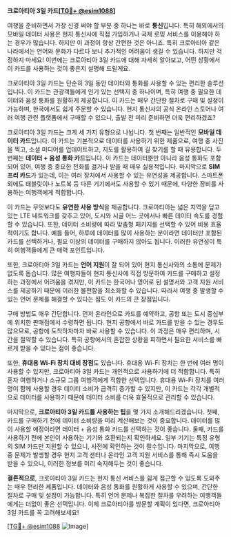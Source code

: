**크로아티아 3일 카드[[TG💪+ @esim1088](https://t.me/s/esim1088)]**

여행을 준비하면서 가장 신경 써야 할 부분 중 하나는 바로 **통신**입니다. 특히 해외에서의 모바일 데이터 사용은 현지 통신사에 직접 가입하거나 국제 로밍 서비스를 이용해야 하는 경우가 많습니다. 하지만 이 과정이 항상 간편한 것은 아니죠. 특히 크로아티아 같은 나라에서는 언어와 문화가 다르다 보니 추가적인 어려움이 생길 수 있습니다. 하지만 걱정하지 마세요! 이번에는 크로아티아 3일 카드에 대해 자세히 알아보고, 어떤 상황에서 이 카드를 사용하는 것이 좋은지 설명해 드릴게요.

크로아티아 3일 카드는 단순히 3일 동안 데이터와 통화를 사용할 수 있는 편리한 솔루션입니다. 이 카드는 관광객들에게 인기 있는 선택지 중 하나이며, 특히 여행 중 필요한 데이터와 음성 통화를 원활하게 제공합니다. 이 카드는 매우 간단한 절차로 구매 및 설정이 가능하며, 한국에서도 쉽게 주문할 수 있습니다. 현지 통신사의 공식 온라인 스토어나 여러 여행 관련 플랫폼에서 구매할 수 있으니, 출발 전 미리 준비하면 더욱 편리하겠죠?

크로아티아 3일 카드는 크게 세 가지 유형으로 나뉩니다. 첫 번째는 일반적인 **모바일 데이터 카드**입니다. 이 카드는 기본적으로 데이터를 사용하기 위한 제품으로, 여행 중 사진을 찍고, 소셜 미디어를 업데이트하고, 지도를 활용하여 길 찾기를 할 때 유용합니다. 두 번째는 **데이터 + 음성 통화 카드**입니다. 이 카드는 데이터뿐만 아니라 음성 통화도 포함되어 있어, 여행 중 중요한 전화를 걸거나 받을 때 매우 실용적입니다. 마지막으로 **SIM 프리 카드**가 있는데, 이는 여러 장치에서 사용할 수 있는 유연성을 제공합니다. 스마트폰 외에도 태블릿이나 노트북 등 다른 기기에서도 사용할 수 있기 때문에, 다양한 장비를 사용하는 여행객에게 적합합니다.

이 카드는 무엇보다도 **유연한 사용 방식**을 제공합니다. 크로아티아는 넓은 지역을 덮고 있는 LTE 네트워크를 갖추고 있어, 도시와 시골 어느 곳에서나 빠른 데이터 속도를 경험할 수 있습니다. 또한, 데이터 소비량에 따라 맞춤형 패키지를 선택할 수 있어 비용 효율적이기도 합니다. 예를 들어, 하루에 데이터를 많이 사용하는 분이라면 데이터만 포함된 카드를 선택하거나, 필요 이상의 데이터를 구매하지 않아도 됩니다. 이러한 유연성이 특히 여행객들에게 큰 매력 포인트입니다.

또한, 크로아티아 3일 카드는 **언어 지원**이 잘 되어 있어 현지 통신사와의 소통에 문제가 없도록 돕습니다. 많은 여행자들이 현지 통신사에 직접 방문하여 카드를 구매하고 설정하는 과정에서 어려움을 겪지만, 이 카드는 한국어나 영어로 된 설명서와 고객 지원 서비스를 제공하기 때문에 이러한 불편함을 최소화할 수 있습니다. 따라서 여행 중 발생할 수 있는 언어 문제를 해결할 수 있다는 점도 이 카드의 큰 장점입니다.

구매 방법도 매우 간단합니다. 먼저 온라인으로 카드를 예약하고, 공항 또는 도시 중심부에 위치한 판매점에서 수령하면 됩니다. 현지 공항에서 바로 카드를 받을 수 있는 경우도 많으므로, 공항에 도착하자마자 바로 사용할 수 있습니다. 이 과정은 매우 편리하며, 시간을 절약할 수 있습니다. 특히 공항에서의 혼잡한 상황을 피하면서 필요한 서비스를 빠르게 받을 수 있다는 점이 좋습니다.

또한, **휴대용 Wi-Fi 장치 대비 장점**도 있습니다. 휴대용 Wi-Fi 장치는 한 번에 여러 명이 사용할 수 있지만, 크로아티아 3일 카드는 개인적으로 사용하기에 더 적합합니다. 특히 혼자 여행하거나 소규모 그룹 여행객에게 적합한 선택입니다. 휴대용 Wi-Fi 장치를 여러 명이 함께 사용할 경우 데이터 소비가 급격히 증가할 수 있지만, 이 카드는 각각 개별적으로 데이터를 사용하기 때문에 데이터 소비를 더욱 효율적으로 관리할 수 있습니다.

마지막으로, **크로아티아 3일 카드를 사용하는 팁**을 몇 가지 소개해드리겠습니다. 첫째, 카드를 구매하기 전에 데이터 소비량을 미리 계산해보는 것이 중요합니다. 데이터를 많이 사용할 예정이라면 데이터 + 음성 통화 카드를 선택하는 것이 좋습니다. 둘째, 카드를 사용하기 전에 본인이 사용하는 기기와 호환되는지 확인하세요. 일부 기기는 특정 유형의 SIM 카드만 지원할 수 있으니, 사전에 확인하는 것이 필수입니다. 마지막으로, 여행 중 문제가 발생할 경우 현지 고객 센터나 온라인 고객 지원 서비스를 통해 즉시 도움을 받을 수 있으니, 이러한 정보를 미리 숙지해두는 것이 좋습니다.

**결론적으로**, 크로아티아 3일 카드는 현지 통신 서비스를 쉽게 접근할 수 있도록 도와주는 매우 편리한 제품입니다. 데이터와 음성 통화를 원활하게 사용할 수 있으며, 간단한 절차로 구매 및 설정이 가능합니다. 특히 언어 문제나 복잡한 절차를 우려하는 여행객들에게는 더없이 좋은 선택입니다. 이제 크로아티아를 방문할 계획이 있다면, 크로아티아 3일 카드를 꼭 고려해보세요!

[[TG💪+ @esim1088](https://t.me/s/esim1088) ![Image](https://i.postimg.cc/Y0z9fWf4/image.png)]